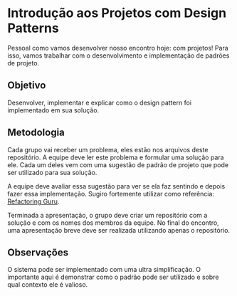 # Introdução aos Projetos com Design Patterns

Pessoal como vamos desenvolver nosso encontro hoje: com projetos! Para isso, vamos trabalhar com o desenvolvimento e implementação de padrões de projeto.

## Objetivo

Desenvolver, implementar e explicar como o design pattern foi implementado em sua solução.

## Metodologia

Cada grupo vai receber um problema, eles estão nos arquivos deste repositório. A equipe deve ler este problema e formular uma solução para ele. Cada um deles vem com uma sugestão de padrão de projeto que pode ser utilizado para sua solução.

A equipe deve avaliar essa sugestão para ver se ela faz sentindo e depois fazer essa implementação. Sugiro fortemente utilizar como referência: [Refactoring Guru](https://refactoring.guru/design-patterns).

Terminada a apresentação, o grupo deve criar um repositório com a solução e com os nomes dos membros da equipe. No final do encontro, uma apresentação breve deve ser realizada utilizando apenas o repositório.

## Observações

O sistema pode ser implementado com uma ultra simplificação. O importante aqui é demonstrar como o padrão pode ser utilizado e sobre qual contexto ele é valioso.